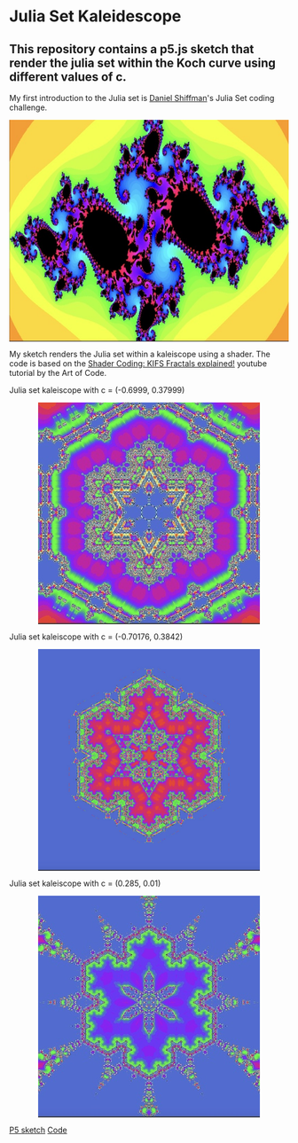 # Julia Set Kaleidescope

## This repository contains a p5.js sketch that render the julia set within the Koch curve using different values of c.

My first introduction to the Julia set is <a href="https://thecodingtrain.com/challenges/22-julia-set">Daniel Shiffman</a>'s Julia Set coding challenge.  

<img class="img" src="assets/ct_julia_set.jpg" alt="Julia set kaleidescope" style=" display: block;
    margin-left: auto;
    margin-right: auto;" width="800" height="400">

My sketch renders the Julia set within a kaleiscope using a shader.  The code is based on the 
[Shader Coding: KIFS Fractals explained!](https://www.youtube.com/watch?v=il_Qg9AqQkE) youtube tutorial by the Art of Code.

Julia set kaleiscope with c = (-0.6999, 0.37999)    

<img class="img" src="assets/julia1.jpg" alt="Julia set kaleidescope" style=" display: block;
    margin-left: auto;
    margin-right: auto;" width="400" height="400">

Julia set kaleiscope with c = (-0.70176, 0.3842)    

<img class="img" src="assets/julia2.jpg" alt="Julia set kaleidescope" style=" display: block;
    margin-left: auto;
    margin-right: auto;" width="400" height="400">

Julia set kaleiscope with c = (0.285, 0.01)    

<img class="img" src="assets/julia3.jpg" alt="Julia set kaleidescope" style=" display: block;
    margin-left: auto;
    margin-right: auto;" width="400" height="400">

[P5 sketch](https://editor.p5js.org/kfahn/sketches/ujLsCeNRb)
[Code](https://github.com/kfahn22/julia_kaleidescope/tree/main/julia_set)
